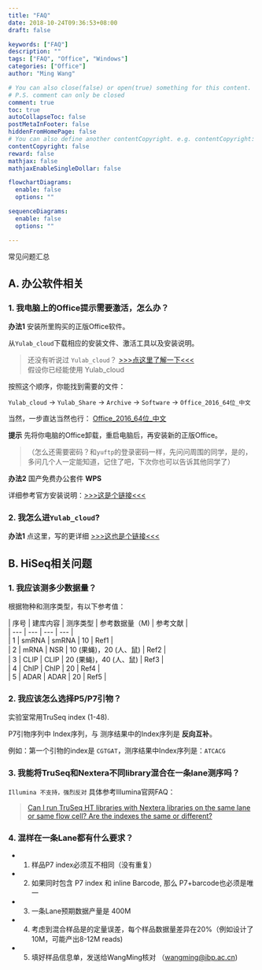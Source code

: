 ```yaml
---
title: "FAQ"
date: 2018-10-24T09:36:53+08:00
draft: false

keywords: ["FAQ"]
description: ""
tags: ["FAQ", "Office", "Windows"]
categories: ["Office"]
author: "Ming Wang"

# You can also close(false) or open(true) something for this content.
# P.S. comment can only be closed
comment: true
toc: true
autoCollapseToc: false
postMetaInFooter: false
hiddenFromHomePage: false
# You can also define another contentCopyright. e.g. contentCopyright: "This is another copyright."
contentCopyright: false
reward: false
mathjax: false
mathjaxEnableSingleDollar: false

flowchartDiagrams:
  enable: false
  options: ""

sequenceDiagrams: 
  enable: false
  options: ""

---
```


常见问题汇总

<!--more-->

## A. 办公软件相关

### 1. 我电脑上的Office提示需要激活，怎么办？

**办法1** 安装所里购买的正版Office软件。

从`Yulab_cloud`下载相应的安装文件、激活工具以及安装说明。

> 还没有听说过 `Yulab_cloud`？  [>>>点这里了解一下<<<](http://192.168.206.171/yulab_share/post/2018-10-19-share/)  
>假设你已经能使用 Yulab_cloud

按照这个顺序，你能找到需要的文件：

`Yulab_cloud` -> `Yulab_Share` -> `Archive` -> `Software` -> `Office_2016_64位_中文`

当然，一步直达当然也行：
[Office_2016_64位_中文](http://192.168.206.171/yulab_cloud/index.php/s/WYeBqACxcta6TT8)  

**提示** 先将你电脑的Office卸载，重启电脑后，再安装新的正版Office。


>（怎么还需要密码？和`yuftp`的登录密码一样，先问问周围的同学，是的，多问几个人一定能知道，记住了吧，下次你也可以告诉其他同学了）


**办法2** 国产免费办公套件 **WPS**

详细参考官方安装说明：[>>>这是个链接<<<](http://www.wps.cn/)


### 2. 我怎么进`Yulab_cloud`?

**办法1**  点这里，写的更详细 [>>>这也是个链接<<<](http://192.168.206.171/yulab_share/post/2018-10-19-share/)



## B. HiSeq相关问题

### 1. 我应该测多少数据量？

根据物种和测序类型，有以下参考值：


| 序号 | 建库内容 | 测序类型 | 参考数据量（M) | 参考文献 |  
| --- | --- | --- | --- |   
| 1 | smRNA | smRNA | 10  | Ref1 |  
| 2 | mRNA | NSR | 10 (果蝇)，20 (人、鼠) | Ref2 |  
| 3 | CLIP | CLIP | 20 (果蝇)，40 (人、鼠) | Ref3 |  
| 4 | ChIP | ChIP | 20 | Ref4 |  
| 5 | ADAR | ADAR | 20 | Ref5 |  


### 2. 我应该怎么选择P5/P7引物？

实验室常用TruSeq index (1-48).

P7引物序列中 Index序列，与 测序结果中的Index序列是 **反向互补**。  

例如：第一个引物的index是 `CGTGAT`，测序结果中Index序列是：`ATCACG`

### 3. 我能将TruSeq和Nextera不同library混合在一条lane测序吗？

`Illumina 不支持，强烈反对` 具体参考Illumina官网FAQ：

> [Can I run TruSeq HT libraries with Nextera libraries on the same lane or same flow cell? Are the indexes the same or different?](https://support.illumina.com/sequencing/sequencing_kits/nextera_xt_dna_kit/questions.html)  
 
### 4. 混样在一条Lane都有什么要求？

- 1. 样品P7 index必须互不相同（没有重复）  
- 2. 如果同时包含 P7 index 和 inline Barcode, 那么 P7+barcode也必须是唯一  
- 3. 一条Lane预期数据产量是 400M  
- 4. 考虑到混合样品是的定量误差，每个样品数据量差异在20%（例如设计了10M，可能产出8-12M reads)   
- 5. 填好样品信息单，发送给WangMing核对 （wangming@ibp.ac.cn)  



<!--

## B. 实验相关

### 1. 从哪里能下载高通量测序样品信息单的模板？

### 2. 如何看UCSC genome browser?

### 3. 我想找一个基因的序列，UTR, Intron等等?

### 4. 我想做一个RNAseq分析，怎么整？

### 5. 我想学生物信息学分析，怎么整？

### 6. 我想... (还没有想好)

这里先挖坑，慢慢填吧！

-->